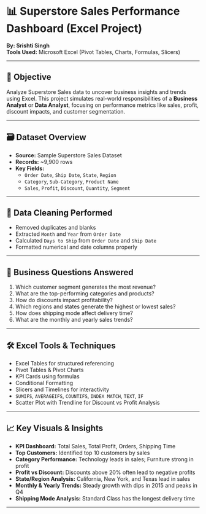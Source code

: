 # 📊 Superstore Sales Performance Dashboard (Excel Project)

**By: Srishti Singh**  
**Tools Used:** Microsoft Excel (Pivot Tables, Charts, Formulas, Slicers)

---

## 🎯 Objective

Analyze Superstore Sales data to uncover business insights and trends using Excel. This project simulates real-world responsibilities of a **Business Analyst** or **Data Analyst**, focusing on performance metrics like sales, profit, discount impacts, and customer segmentation.

---

## 🗃️ Dataset Overview

- **Source:** Sample Superstore Sales Dataset  
- **Records:** ~9,900 rows  
- **Key Fields:**
  - `Order Date`, `Ship Date`, `State`, `Region`
  - `Category`, `Sub-Category`, `Product Name`
  - `Sales`, `Profit`, `Discount`, `Quantity`, `Segment`

---

## 🧼 Data Cleaning Performed

- Removed duplicates and blanks  
- Extracted `Month` and `Year` from `Order Date`  
- Calculated `Days to Ship` from `Order Date` and `Ship Date`  
- Formatted numerical and date columns properly  

---

## 📌 Business Questions Answered

1. Which customer segment generates the most revenue?  
2. What are the top-performing categories and products?  
3. How do discounts impact profitability?  
4. Which regions and states generate the highest or lowest sales?  
5. How does shipping mode affect delivery time?  
6. What are the monthly and yearly sales trends?

---

## 🛠️ Excel Tools & Techniques

- Excel Tables for structured referencing  
- Pivot Tables & Pivot Charts  
- KPI Cards using formulas  
- Conditional Formatting  
- Slicers and Timelines for interactivity  
- `SUMIFS`, `AVERAGEIFS`, `COUNTIFS`, `INDEX MATCH`, `TEXT`, `IF`  
- Scatter Plot with Trendline for Discount vs Profit Analysis  

---

## 📈 Key Visuals & Insights

- **KPI Dashboard:** Total Sales, Total Profit, Orders, Shipping Time  
- **Top Customers:** Identified top 10 customers by sales  
- **Category Performance:** Technology leads in sales; Furniture strong in profit  
- **Profit vs Discount:** Discounts above 20% often lead to negative profits  
- **State/Region Analysis:** California, New York, and Texas lead in sales  
- **Monthly & Yearly Trends:** Steady growth with dips in 2015 and peaks in Q4  
- **Shipping Mode Analysis:** Standard Class has the longest delivery time  

---


